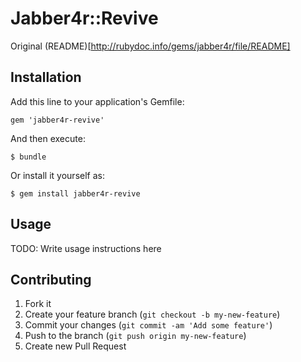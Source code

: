 # Jabber4r::Revive

Original (README)[http://rubydoc.info/gems/jabber4r/file/README]

## Installation

Add this line to your application's Gemfile:

    gem 'jabber4r-revive'

And then execute:

    $ bundle

Or install it yourself as:

    $ gem install jabber4r-revive

## Usage

TODO: Write usage instructions here

## Contributing

1. Fork it
2. Create your feature branch (`git checkout -b my-new-feature`)
3. Commit your changes (`git commit -am 'Add some feature'`)
4. Push to the branch (`git push origin my-new-feature`)
5. Create new Pull Request
